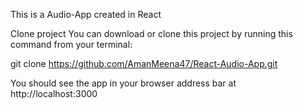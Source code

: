 This is a Audio-App created in React

Clone project
You can download or clone this project by running this command from your terminal:

git clone https://github.com/AmanMeena47/React-Audio-App.git

You should see the app in your browser address bar at http://localhost:3000
